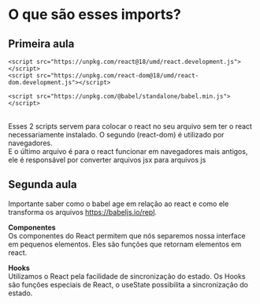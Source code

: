 # O que são esses imports?

## Primeira aula
    <script src="https://unpkg.com/react@18/umd/react.development.js"></script>
    <script src="https://unpkg.com/react-dom@18/umd/react-dom.development.js"></script>

    <script src="https://unpkg.com/@babel/standalone/babel.min.js"></script>

<br>
Esses 2 scripts servem para colocar o react no seu arquivo sem ter o react necessariamente instalado. O segundo (react-dom) é utilizado por navegadores. <br>
E o último arquivo é para o react funcionar em navegadores mais antigos, ele é responsável por converter arquivos jsx para arquivos js
<br>

## Segunda aula

Importante saber como o babel age em relação ao react e como ele transforma os arquivos https://babeljs.io/repl.

<b>Componentes</b><br>
Os componentes do React permitem que nós separemos nossa interface em pequenos elementos. Eles são funções que retornam elementos em react.

<b>Hooks</b><br>
Utilizamos o React pela facilidade de sincronização do estado. Os Hooks são funções especiais de React, o useState possibilita a sincronização do estado.

